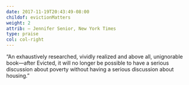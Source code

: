 ```yaml
---
date: 2017-11-19T20:43:49-08:00
childof: evictionMatters
weight: 2
attrib: — Jennifer Senior, New York Times
type: praise
col: col-right
---
```

“An exhaustively researched, vividly realized and above all, unignorable book—after Evicted, it will no longer be possible to have a serious discussion about poverty without having a serious discussion about housing.”
